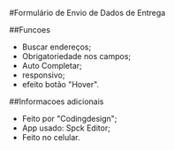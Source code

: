 #Formulário de Envio de Dados de Entrega

##Funcoes

- Buscar endereços;
- Obrigatoriedade nos campos;
- Auto Completar;
- responsivo;
- efeito botão "Hover".

##Informacoes adicionais

+ Feito por "Codingdesign";
+ App usado: Spck Editor;
+ Feito no celular.

